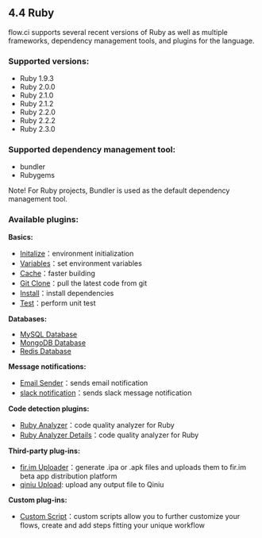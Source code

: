 

## 4.4 Ruby

flow.ci supports several recent versions of Ruby as well as multiple frameworks, dependency management tools, and plugins for the language.

### Supported versions:

- Ruby 1.9.3
- Ruby 2.0.0
- Ruby 2.1.0
- Ruby 2.1.2
- Ruby 2.2.0
- Ruby 2.2.2
- Ruby 2.3.0

### Supported dependency management tool:

- bundler
- Rubygems

Note! For Ruby projects, Bundler is used as the default dependency management tool.
### Available plugins:

<b>Basics:</b>
- [Initalize](./plugins_initialize.html)：environment initialization 
- [Variables](./plugins_variables.html)：set environment variables
- [Cache](./plugins_cache.html)：faster building
- [Git Clone](./plugins_git_clone.html)：pull the latest code from git
- [Install](./plugins_install.html)：install dependencies
- [Test](./plugins_test.html)：perform unit test

<b>Databases:</b>
- [MySQL Database](./plugins_mysql_database.html)
- [MongoDB Database](./plugins_mongodb_database.html)
- [Redis Database](./plugins_redis_database.html)

<b>Message notifications:</b>
- [Email Sender](./plugins_email_sender.html)：sends email notification 
- [slack notification](./plugins_slack_notification.html)：sends slack message notification

<b>Code detection plugins:</b>
- [Ruby Analyzer](./plugins_ruby_analyzer.html)：code quality analyzer for Ruby 
- [Ruby Analyzer Details](./plugins_ruby_analyzer_details.md)：code quality analyzer for Ruby 

<b>Third-party plug-ins:</b>
- [fir.im Uploader](./plugins_firim_uploader.html)：generate .ipa or .apk files and uploads them to fir.im beta app distribution platform
- [qiniu Upload](./plugins_qiniu_upload.html): upload any output file to Qiniu

<b>Custom plug-ins:</b>
- [Custom Script](./plugins_custom_script.html)：custom scripts allow you to further customize your flows, create and add steps fitting your unique workflow
